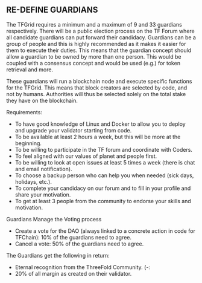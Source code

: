 ## RE-DEFINE GUARDIANS

The TFGrid requires a minimum and a maximum of 9 and 33 guardians respectively. There will be a public election process on the TF Forum where all candidate guardians can put forward their candidacy. Guardians can be a group of people and this is highly recommended as it makes it easier for them to execute their duties. This means that the guardian concept should allow a guardian to be owned by more than one person. This would be coupled with a consensus concept and would be used (e.g.) for token retrieval and more.

These guardians will run a blockchain node and execute specific functions for the TFGrid. This means that block creators are selected by code, and not by humans. Authorities will thus be selected solely on the total stake they have on the blockchain.

Requirements:

* To have good knowledge of Linux and Docker to allow you to deploy
and upgrade your validator starting from code.
* To be available at least 2 hours a week, but this will be more at the beginning.
* To be willing to participate in the TF forum and coordinate with Coders.
* To feel aIigned with our values of planet and people first.
* To be willing to look at open issues at least 5 times a week (there is chat and email notification).
* To choose a backup person who can help you when needed (sick days, holidays, etc.).
* To complete your candidacy on our forum and to fill in your profile and share your motivation.
* To get at least 3 people from the community to endorse your skills and motivation.

Guardians Manage the Voting process

* Create a vote for the DAO (always linked to a concrete action in code for TFChain): 10% of the guardians need to agree.
* Cancel a vote: 50% of the guardians need to agree.

The Guardians get the following in return:

* Eternal recognition from the ThreeFold Community. (-:
* 20% of all margin as created on their validator.